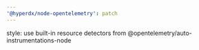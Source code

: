 ```yaml
---
'@hyperdx/node-opentelemetry': patch
---
```


style: use built-in resource detectors from @opentelemetry/auto-instrumentations-node
